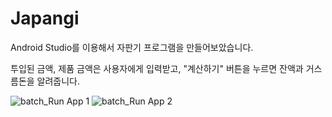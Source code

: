 # Japangi

Android Studio를 이용해서 자판기 프로그램을 만들어보았습니다.

투입된 금액, 제품 금액은 사용자에게 입력받고, "계산하기" 버튼을 누르면 잔액과 거스름돈을 알려줍니다.

![batch_Run App 1](https://user-images.githubusercontent.com/73206190/136661414-56a8d202-7678-40ec-8c13-b31bc3fc8537.png)
![batch_Run App 2](https://user-images.githubusercontent.com/73206190/136661174-8d17e6da-09fa-40b1-b2e5-f81ed3e581e8.png)
